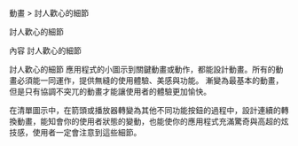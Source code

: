 動畫 > 討人歡心的細節


討人歡心的細節

內容
討人歡心的細節



討人歡心的細節
應用程式的小圖示到關鍵動畫或動作，都能設計動畫。所有的動畫必須能一同運作，提供無縫的使用體驗、美感與功能。
漸變為最基本的動畫，但是只有協調不突兀的動畫才能讓使用者的體驗更加愉快。


在清單圖示中，在箭頭或播放器轉變為其他不同功能按鈕的過程中，設計連續的轉換動畫，能知會你的使用者狀態的變動，也能使你的應用程式充滿驚奇與高超的炫技感，使用者一定會注意到這些細節。